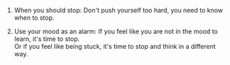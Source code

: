 1. When you should stop:
Don't push yourself too hard, you need to know when to stop. 

2. Use your mood as an alarm:
If you feel like you are not in the mood to learn, it's time to stop. \
Or if you feel like being stuck, it's time to stop and think in a different way. 



